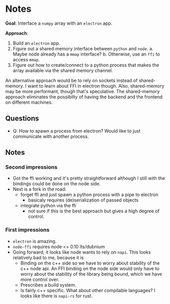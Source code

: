 # Notes

**Goal**: Interface a `numpy` array with an `electron` app.

**Approach**:

1. Build an `electron` app.
2. Figure out a shared memory interface between `python` and `node`.
   a. Maybe node already has a `mmap` interface?
   b. Otherwise, use an `ffi` to access `mmap`.
3. Figure out how to create/connect to a python process that makes
   the array available via the shared memory channel.

An alternative approach would be to rely on sockets instead of shared-memory. I want to learn about FFI in electron though. Also,
shared-memory may be more performant, though that's speculative. The
shared-memory approach eliminates the possibilty of having the backend and the frontend on different machines.

## Questions

- Q: How to spawn a process from electron? Would like to just communicate with
  another process.

## Notes

### Second impressions

- Got the ffi working and it's pretty straightforward although I still with
  the bindings could be done on the node side.
- Next is a fork in the road:
  - forget ffi and just spawn a python process with a pipe to electron
    - basicaly requires (de)serialization of passed objects
  - integrate python via the ffi
    - not sure if this is the best approach but gives a high degree of control.

### First impressions

- `electron` is amazing.
- `node-ffi` requires node <= 0.10 lts/dubnium
- Going forward, it looks like node wants to rely on `napi`. This looks  
  relatively bad to me, because it is
  - Binding on the c++ side so we have to worry about stability of the
    c++ node api. An FFI binding on the node side would only have to worry
    about the stability of the library being bound, which we have more control over.
  - Prescribes a build system.
  - Is fairly c++ specific. What about other compilable languages? I
    looks like there is `napi-rs` for rust.
